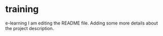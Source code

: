 # training
e-learning
I am editing the README file. Adding some more details about the project description.
